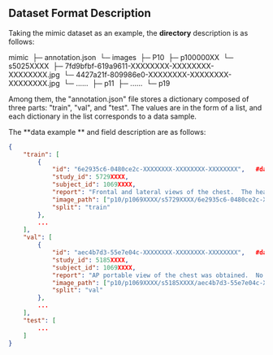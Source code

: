 ## Dataset Format Description

Taking the mimic dataset as an example, the **directory** description is as follows: 

mimic
​	├─ annotation.json
​	└─ images
​			├─ P10
​					├─ p100000XX
​							└─ s5025XXXX
​									├─  7fd9bfbf-619a9611-XXXXXXXX-XXXXXXXX-XXXXXXXX.jpg
​									└─  4427a21f-809986e0-XXXXXXXX-XXXXXXXX-XXXXXXXX.jpg
​					└─  ......
​			├─ p11
​			├─  ......
​			└─  p19

Among them, the "annotation.json" file stores a dictionary composed of three parts: "train", "val", and "test". The values are in the form of a list, and each dictionary in the list corresponds to a data sample.

The **data example ** and field description are as follows:

```json
{
	"train": [
		{
            "id": "6e2935c6-0480ce2c-XXXXXXXX-XXXXXXXX-XXXXXXXX", 	#data example ID
            "study_id": 5729XXXX, 
            "subject_id": 1069XXXX, 
            "report": "Frontal and lateral views of the chest.  The heart size and...", 	#medical report
            "image_path": ["p10/p1069XXXX/s5729XXXX/6e2935c6-0480ce2c-XXXXXXXX-XXXXXXXX-XXXXXXXX.jpg"], #image storage path
            "split": "train"
        },
    	...
	],
	"val": [
		{
            "id": "aec4b7d3-55e7e04c-XXXXXXXX-XXXXXXXX-XXXXXXXX", 	#data example ID
            "study_id": 5185XXXX, 
            "subject_id": 1069XXXX, 
            "report": "AP portable view of the chest was obtained.  No focal...", 	#medical report
            "image_path": ["p10/p1069XXXX/s5185XXXX/aec4b7d3-55e7e04c-XXXXXXXX-XXXXXXXX-XXXXXXXX.jpg"], 	#image storage path
            "split": "val"
        },
        ...
    ],
	"test": [
        ...
    ]
}
```